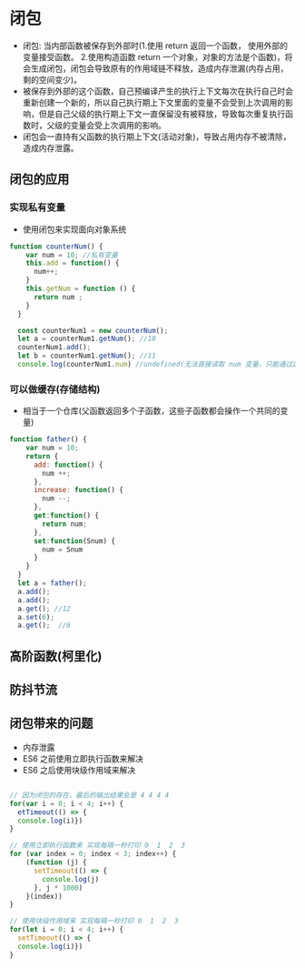 # 闭包

* 闭包: 当内部函数被保存到外部时(1.使用 return 返回一个函数， 使用外部的变量接受函数。 2.使用构造函数 return 一个对象，对象的方法是个函数)，将会生成闭包，闭包会导致原有的作用域链不释放，造成内存泄漏(内存占用，剩的空间变少)。
* 被保存到外部的这个函数，自己预编译产生的执行上下文每次在执行自己时会重新创建一个新的，所以自己执行期上下文里面的变量不会受到上次调用的影响，但是自己父级的执行期上下文一直保留没有被释放，导致每次重复执行函数时，父级的变量会受上次调用的影响。
* 闭包会一直持有父函数的执行期上下文(活动对象)，导致占用内存不被清除，造成内存泄露。

## 闭包的应用

### 实现私有变量

* 使用闭包来实现面向对象系统

```js
function counterNum() {
    var num = 10; //私有变量
    this.add = function() {
      num++;
    }
    this.getNum = function () {
      return num ;
    }
  }

  const counterNum1 = new counterNum();
  let a = counterNum1.getNum(); //10
  counterNum1.add();
  let b = counterNum1.getNum(); //11
  console.log(counterNum1.num) //undefined(无法直接读取 num 变量，只能通过定义的方法来操作 num 变量)

```

### 可以做缓存(存储结构)

* 相当于一个仓库(父函数返回多个子函数，这些子函数都会操作一个共同的变量)

```js
function father() {
    var num = 10;
    return {
      add: function() {
        num ++;
      },
      increase: function() {
        num --;
      },
      get:function() {
        return num;
      },
      set:function(Snum) {
        num = Snum
      }
    }
  }
  let a = father();
  a.add();
  a.add();
  a.get(); //12
  a.set(6);
  a.get();  //6
```

## 高阶函数(柯里化)

## 防抖节流

## 闭包带来的问题

* 内存泄露
* ES6 之前使用立即执行函数来解决
* ES6 之后使用块级作用域来解决

```js

// 因为闭包的存在，最后的输出结果会是 4 4 4 4
for(var i = 0; i < 4; i++) {
  etTimeout(() => {
  console.log(i)})
}

// 使用立即执行函数来 实现每隔一秒打印 0  1  2  3
for (var index = 0; index < 3; index++) {
    (function (j) {
      setTimeout(() => {
        console.log(j)
      }, j * 1000)
    }(index))
}

// 使用块级作用域来 实现每隔一秒打印 0  1  2  3
for(let i = 0; i < 4; i++) {
  setTimeout(() => {
  console.log(i)})
}
```
